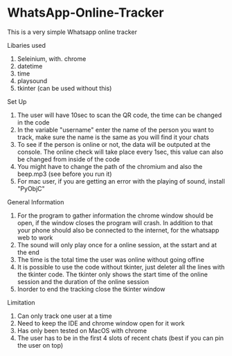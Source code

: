 # WhatsApp-Online-Tracker
This is a very simple Whatsapp online tracker

Libaries used 
1. Seleinium, with. chrome
2. datetime
3. time
4. playsound
5. tkinter (can be used without this)


Set Up
1. The user will have 10sec to scan the QR code, the time can be changed in the code
2. In the variable "username" enter the name of the person you want to track, make sure the name is the same as you will find it your chats
3. To see if the person is online or not, the data will be outputed at the console. The online check will take place every 1sec, this value can also be changed from inside of the code
3. You might have to change the path of the chromium and also the beep.mp3 (see before you run it)
4. For mac user, if you are getting an error with the playing of sound, install "PyObjC"


General Information
1. For the program to gather information the chrome window should be open, if the window closes the program will crash. In addition to that your phone should also be connected to the internet, for the whatsapp web to work
2. The sound will only play once for a online session, at the sstart and at the end
3. The time is the total time the user was online without going offine
4. It is possible to use the code without tkinter, just deleter all the lines with the tkinter code. The tkinter only shows the start time of the online session and the duration of the online session
5. Inorder to end the tracking close the tkinter window

Limitation
1. Can only track one user at a time
2. Need to keep the IDE and chrome window open for it work
3. Has only been tested on MacOS with chrome
4. The user has to be in the first 4 slots of recent chats (best if you can pin the user on top)

